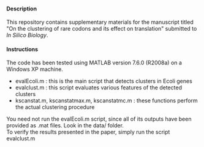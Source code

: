 
#### Description

This repository contains supplementary materials for the manuscript titled "On the clustering of rare codons and its effect on translation" submitted to *In Silico Biology*.


#### Instructions

The code has been tested using MATLAB version 7.6.0 (R2008a) on a Windows XP machine. 

- evalEcoli.m : this is the main script that detects clusters in Ecoli genes
- evalclust.m : this script evaluates various features of the detected clusters
- kscanstat.m, kscanstatmax.m, kscanstatmc.m : these functions perform the actual clustering procedure

You need not run the evalEcoli.m script, since all of its outputs have been provided as .mat files. Look in the data/ folder.  
To verify the results presented in the paper, simply run the script evalclust.m
